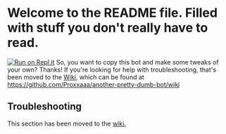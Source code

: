 # Welcome to the README file. Filled with stuff you don't really have to read.
[![Run on Repl.it](https://repl.it/badge/github/Proxxaaa/another-pretty-dumb-bot)](https://repl.it/github/Proxxaaa/another-pretty-dumb-bot)
  So, you want to copy this bot and make some tweaks of your own? Thanks! If you're looking for help with troubleshooting, that's been moved to the [Wiki](https://github.com/Proxxaaa/another-pretty-dumb-bot/wiki), which can be found at https://github.com/Proxxaaa/another-pretty-dumb-bot/wiki

## Troubleshooting

  This section has been moved to the [wiki.](https://github.com/Proxxaaa/another-pretty-dumb-bot/wiki)
